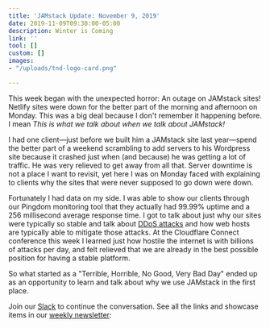 ```yaml
---
title: 'JAMstack Update: November 9, 2019'
date: 2019-11-09T09:30:00-05:00
description: Winter is Coming
link: ''
tool: []
custom: []
images:
- "/uploads/tnd-logo-card.png"

---
```

This week began with the unexpected horror: An outage on JAMstack sites! Netlify sites were down for the better part of the morning and afternoon on Monday. This was a big deal because I don't remember it happening before. I mean _This is what we talk about when we talk about JAMstack!_

I had one client—just before we built him a JAMstack site last year—spend the better part of a weekend scrambling to add servers to his Wordpress site because it crashed just when (and because) he was getting a lot of traffic. He was very relieved to get away from all that. Server downtime is not a place I want to revisit, yet here I was on Monday faced with explaining to clients why the sites that were never supposed to go down were down.

Fortunately I had data on my side. I was able to show our clients through our Pingdom monitoring tool that they actually had 99.99% uptime and a 256 millisecond average response time. I got to talk about just why our sites were typically so stable and talk about [DDoS attacks](https://www.cloudflare.com/learning/ddos/what-is-a-ddos-attack/) and how web hosts are typically able to mitigate those attacks. At the Cloudflare Connect conference this week I learned just how hostile the internet is with billions of attacks per day, and felt relieved that we are already in the best possible position for having a stable platform.

So what started as a "Terrible, Horrible, No Good, Very Bad Day" ended up as an opportunity to learn and talk about why we use JAMstack in the first place.

Join our [Slack](https://slack.tnd.dev/) to continue the conversation. See all the links and showcase items in our [weekly newsletter](): 